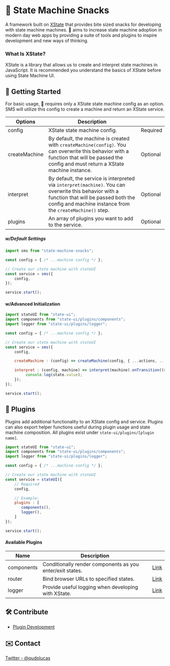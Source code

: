 # 🍕 State Machine Snacks 
A framework built on [XState](https://xstate.js.org/docs/about/concepts.html) that provides bite sized snacks for developing with state machine machines. 🍕 aims to increase state machine adoption in modern day web apps by providing a suite of tools and plugins to inspire development and new ways of thinking.

### What Is XState?
XState is a library that allows us to create and interpret state machines in JavaScript. It is recommended you understand the basics of XState before using State Machine UI. 

## 🚀 Getting Started 
For basic usage, 🍕 requires only a XState state machine config as an option. SMS will utilize this config to create a machine and return an XState service.

| Options     | Description  |              |
| ----------- | -----------  | -----------  | 
| config  | XState state machine config. | Required
| createMachine | By default, the machine is created with `createMachine(config)`. You can overwrite this behavior with a function that will be passed the config and must return a XState machine instance. | Optional
| interpret | By default, the service is interpreted via `interpret(machine)`. You can overwrite this behavior with a function that will be passed both the config and machine instance from the `createMachine()` step. | Optional
| plugins | An array of plugins you want to add to the service. | Optional

##### w/Default Settings
```javascript
import sms from "state-machine-snacks";

const config = { /* ...machine config */ };

// Create our state machine with stateUI
const service = sms({
    config,
});

service.start();
```

#### w/Advanced Initialization
```javascript
import stateUI from "state-ui";
import components from "state-ui/plugins/components";
import logger from "state-ui/plugins/logger";

const config = { /* ...machine config */ };

// Create our state machine with stateUI
const service = sms({
    config,

    createMachine : (config) => createMachine(config, { ...actions, ...services }),

    interpret : (config, machine) => interpret(machine).onTransition((state) => {
         console.log(state.value);
    });
});

service.start();
```

## 🔌 Plugins
Plugins add additional functionality to an XState config and service. Plugins can also export helper functions useful during plugin usage and state machine composition. All plugins exist under `state-ui/plugins/[plugin name]`.
```javascript
import stateUI from "state-ui";
import components from "state-ui/plugins/components";
import logger from "state-ui/plugins/logger";

const config = { /* ...machine config */ };

// Create our state machine with stateUI
const service = stateUI({
    // Required
    config,

    // Example:
    plugins : [
       components(),
       logger(),
    ]
});

service.start();
```

#### Available Plugins
| Name        | Description                                                  |                       |
| ----------- | -----------                                                  | -----------           |
| components  | Conditionally render components as you enter/exit states.    | [Link](/docs/plugins/components.md)   |
| router      | Bind browser URLs to specified states.                       | [Link](/docs/plugins/router.md)       |
| logger      | Provide useful logging when developing with XState.          | [Link](/docs/plugins/logger.md)       |



## 🛠 Contribute 
- [Plugin Development](/docs/plugin-development.md)

## ✉️ Contact 
[Twitter - @qudolucas](https://twitter.com/qudolucas)
